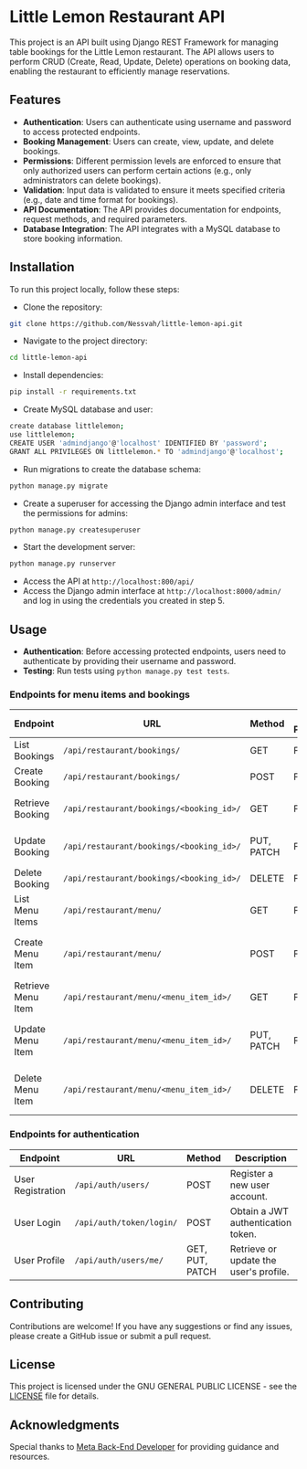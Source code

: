 # Little Lemon Restaurant API

This project is an API built using Django REST Framework for managing table bookings for the Little Lemon restaurant. The API allows users to perform CRUD (Create, Read, Update, Delete) operations on booking data, enabling the restaurant to efficiently manage reservations.

## Features

- **Authentication**: Users can authenticate using username and password to access protected endpoints.
- **Booking Management**: Users can create, view, update, and delete bookings.
- **Permissions**: Different permission levels are enforced to ensure that only authorized users can perform certain actions (e.g., only administrators can delete bookings).
- **Validation**: Input data is validated to ensure it meets specified criteria (e.g., date and time format for bookings).
- **API Documentation**: The API provides documentation for endpoints, request methods, and required parameters.
- **Database Integration**: The API integrates with a MySQL database to store booking information.

## Installation

To run this project locally, follow these steps:

- Clone the repository:
```bash
git clone https://github.com/Nessvah/little-lemon-api.git
```
- Navigate to the project directory:
```bash
cd little-lemon-api
```

- Install dependencies:
```bash
pip install -r requirements.txt
```

- Create MySQL database and user:

```bash
create database littlelemon;
use littlelemon;
CREATE USER 'admindjango'@'localhost' IDENTIFIED BY 'password';
GRANT ALL PRIVILEGES ON littlelemon.* TO 'admindjango'@'localhost';
```

- Run migrations to create the database schema:
```bash
python manage.py migrate
```

- Create a superuser for accessing the Django admin interface and test the permissions for admins:
```bash
python manage.py createsuperuser
```

- Start the development server:
```bash
python manage.py runserver
```

- Access the API at `http://localhost:800/api/`
- Access the Django admin interface at `http://localhost:8000/admin/` and log in using the credentials you created in step 5.

## Usage

- **Authentication**: Before accessing protected endpoints, users need to authenticate by providing their username and password.
- **Testing**: Run tests using `python manage.py test tests`.

### Endpoints for menu items and bookings

| Endpoint           | URL                                      | Method     | Admin Permissions | User Permissions            |
|--------------------|------------------------------------------|------------|-------------------|-----------------------------|
| List Bookings      | `/api/restaurant/bookings/`              | GET        | Full access       | View own bookings           |
| Create Booking     | `/api/restaurant/bookings/`              | POST       | Full access       | Create own bookings         |
| Retrieve Booking   | `/api/restaurant/bookings/<booking_id>/` | GET        | Full access       | View own booking details    |
| Update Booking     | `/api/restaurant/bookings/<booking_id>/` | PUT, PATCH | Full access       | Update own booking details  |
| Delete Booking     | `/api/restaurant/bookings/<booking_id>/` | DELETE     | Full access       | Delete own bookings         |
| List Menu Items    | `/api/restaurant/menu/`                  | GET        | Full access       | View menu items             |
| Create Menu Item   | `/api/restaurant/menu/`                  | POST       | Full access       | No permission (only admins) |
| Retrieve Menu Item | `/api/restaurant/menu/<menu_item_id>/`   | GET        | Full access       | View menu items             |
| Update Menu Item   | `/api/restaurant/menu/<menu_item_id>/`   | PUT, PATCH | Full access       | No permission (only admins) |
| Delete Menu Item   | `/api/restaurant/menu/<menu_item_id>/`   | DELETE     | Full access       | No permission (only admins) |

### Endpoints for authentication

| Endpoint          | URL                                       | Method          | Description                                      | Permissions              |
|-------------------|-------------------------------------------|-----------------|--------------------------------------------------|--------------------------|
| User Registration | `/api/auth/users/`                        | POST            | Register a new user account.                     | Public access            |
| User Login        | `/api/auth/token/login/`                  | POST            | Obtain a JWT authentication token.               | Public access            |
| User Profile      | `/api/auth/users/me/`                     | GET, PUT, PATCH | Retrieve or update the user's profile.           | Authenticated users only |


## Contributing

Contributions are welcome! If you have any suggestions or find any issues, please create a GitHub issue or submit a pull request.

## License

This project is licensed under the  GNU GENERAL PUBLIC LICENSE - see the [LICENSE](LICENSE) file for details.

## Acknowledgments

Special thanks to [Meta Back-End Developer](https://www.coursera.org/professional-certificates/meta-back-end-developer) for providing guidance and resources.